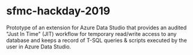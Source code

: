 # sfmc-hackday-2019
Prototype of an extension for Azure Data Studio that provides an audited "Just In Time" (JIT) workflow for temporary read/write access to any database and keeps a record of T-SQL queries &amp; scripts executed by the user in Azure Data Studio.
